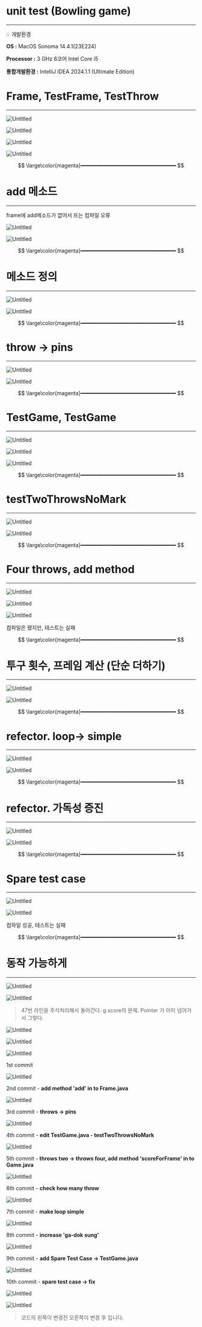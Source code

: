# unit test (Bowling game)

---

<aside>
💡 개발환경

**OS :** MacOS Sonoma 14.4.1(23E224)

**Processor :** 3 GHz 6코어 Intel Core i5

**통합개발환경 :** IntelliJ IDEA 2024.1.1 (Ultimate Edition)

</aside>

# Frame, TestFrame, TestThrow

---

![Untitled](README/Untitled.png)

![Untitled](README/Untitled%201.png)

![Untitled](README/Untitled%202.png)

![Untitled](README/Untitled%203.png)

$$
\large\color{magenta}━━━━━━━━━━━━━━━━━━━━━━━━━━━━━━
$$

# add 메소드

---

frame에 add메소드가 없어서 뜨는 컴파일 오류

![Untitled](README/Untitled%204.png)

![Untitled](README/Untitled%205.png)

$$
\large\color{magenta}━━━━━━━━━━━━━━━━━━━━━━━━━━━━━━
$$

# 메소드 정의

---

![Untitled](README/Untitled%206.png)

![Untitled](README/Untitled%207.png)

$$
\large\color{magenta}━━━━━━━━━━━━━━━━━━━━━━━━━━━━━━
$$

# throw → pins

---

![Untitled](README/Untitled%208.png)

![Untitled](README/Untitled%209.png)

$$
\large\color{magenta}━━━━━━━━━━━━━━━━━━━━━━━━━━━━━━
$$

# TestGame, TestGame

---

![Untitled](README/Untitled%2010.png)

![Untitled](README/Untitled%2011.png)

![Untitled](README/Untitled%2012.png)

$$
\large\color{magenta}━━━━━━━━━━━━━━━━━━━━━━━━━━━━━━
$$

# testTwoThrowsNoMark

---

![Untitled](README/Untitled%2013.png)

![Untitled](README/Untitled%2014.png)

$$
\large\color{magenta}━━━━━━━━━━━━━━━━━━━━━━━━━━━━━━
$$

# Four throws, add method

---

![Untitled](README/Untitled%2015.png)

![Untitled](README/Untitled%2016.png)

![Untitled](README/Untitled%2017.png)

컴파일은 됐지만, 테스트는 실패

$$
\large\color{magenta}━━━━━━━━━━━━━━━━━━━━━━━━━━━━━━
$$

# 투구 횟수, 프레임 계산 (단순 더하기)

---

![Untitled](README/Untitled%2018.png)

![Untitled](README/Untitled%2019.png)

$$
\large\color{magenta}━━━━━━━━━━━━━━━━━━━━━━━━━━━━━━
$$

# refector. loop→ simple

---

![Untitled](README/Untitled%2020.png)

![Untitled](README/Untitled%2021.png)

$$
\large\color{magenta}━━━━━━━━━━━━━━━━━━━━━━━━━━━━━━
$$

# refector. 가독성 증진

---

![Untitled](README/Untitled%2022.png)

![Untitled](README/Untitled%2023.png)

$$
\large\color{magenta}━━━━━━━━━━━━━━━━━━━━━━━━━━━━━━
$$

# Spare test case

---

![Untitled](README/Untitled%2024.png)

![Untitled](README/Untitled%2025.png)

컴파일 성공, 테스트는 실패

$$
\large\color{magenta}━━━━━━━━━━━━━━━━━━━━━━━━━━━━━━
$$

# 동작 가능하게

---

![Untitled](README/Untitled%2026.png)

![Untitled](README/Untitled%2027.png)

> 47번 라인을 주석처리해서 돌아간다.  g.score의 문제. Pointer 가 이미 넘어가서 그렇다.
> 

![Untitled](README/Untitled%2028.png)

![Untitled](README/Untitled%2029.png)

![Untitled](README/Untitled%2030.png)

1st commit

![Untitled](README/Untitled%2031.png)

2nd commit - **add method 'add' in to Frame.java**

![Untitled](README/Untitled%2032.png)

3rd commit - **throws -> pins**

![Untitled](README/Untitled%2033.png)

4th commit - **edit TestGame.java - testTwoThrowsNoMark**

![Untitled](README/Untitled%2034.png)

5th commit - **throws two -> throws four, add method 'scoreForFrame' in to Game.java**

![Untitled](README/Untitled%2035.png)

6th commit - **check how many throw**

![Untitled](README/Untitled%2036.png)

7th commit - **make loop simple**

![Untitled](README/Untitled%2037.png)

8th commit - **increase 'ga-dok sung'**

![Untitled](README/Untitled%2038.png)

9th commit -  **add Spare Test Case -> TestGame.java**

![Untitled](README/Untitled%2039.png)

10th commit - **spare test case -> fix**

![Untitled](README/Untitled%2040.png)

![Untitled](README/Untitled%2041.png)

> 코드의 왼쪽이 변경전 오른쪽이 변경 후 입니다.
>
